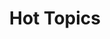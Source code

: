---
ee_id: '4260'
site: '1'
type: '2'
url: 2015-014-hot-topics
title: Hot Topics
year: '2015'
display_year: '2015'
medium: Foam pool noodles, socks
dims: 140 cm x variable width x variable depth
pitch:
ps:
live_url:
related:
youtube:
related_code:
imgs: hot-topics-2015-014-full-database-team-JL.jpg,hot-topics-2015-014-detail-database-team-JL.jpg
subheading:
download:
add_credit:
add_credits:
commission:
layout: things-i-made
---